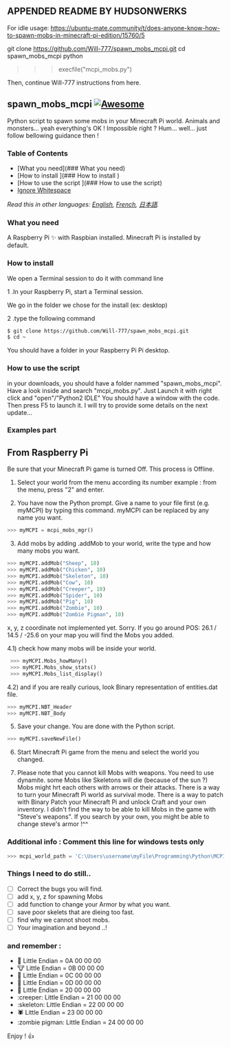 ## APPENDED README BY HUDSONWERKS

For idle usage:
https://ubuntu-mate.community/t/does-anyone-know-how-to-spawn-mobs-in-minecraft-pi-edition/15760/5

git clone https://github.com/Will-777/spawn_mobs_mcpi.git
cd spawn_mobs_mcpi
python

>>> execfile("mcpi_mobs.py")

Then, continue Will-777 instructions from here.


## spawn_mobs_mcpi [![Awesome](https://cdn.rawgit.com/sindresorhus/awesome/d7305f38d29fed78fa85652e3a63e154dd8e8829/media/badge.svg)](https://github.com/Will-777/spawn_mobs_mcpi.git)

Python script to spawn some mobs in your Minecraft Pi world.
Animals and monsters... yeah everything's OK !
Impossible right ? Hum... well... just follow bellowing guidance then !


### Table of Contents
 - [What you need](### What you need)
 - [How to install ](### How to install )
 - [How to use the script ](### How to use the script)
  - [Ignore Whitespace](#ignore-whitespace)

*Read this in other languages: [English](README.md), [French](README.fr.md), [日本語](README.ja.md).*

### What you need
A Raspberry Pi :sparkles: with Raspbian installed.
Minecraft Pi is installed by default.

### How to install 

We open a Terminal session to do it with command line

 1 .In your Raspberry Pi, start a Terminal session.

We go in the folder we chose for the install (ex: desktop)

 2 .type the following command
```bash
$ git clone https://github.com/Will-777/spawn_mobs_mcpi.git
$ cd ~
```
You should have a folder in your Raspberry Pi Pi desktop.

### How to use the script 
in your downloads, you should have a folder nammed "spawn_mobs_mcpi".
Have a look inside and search "mcpi_mobs.py".
Just Launch it with right click and "open"/"Python2 IDLE" 
You should have a window with the code. Then press F5 to launch it.
I will try to provide some details on the next update...


### Examples part ###
From Raspberry Pi
-----------------
Be sure that your Minecraft Pi game is turned Off.
This process is Offline.  

1) Select your world from the menu according its number
 example : from the menu, press "2" and enter.

2) You have now the Python prompt. Give a name to your file first (e.g. myMCPI) by typing this command.
 myMCPI can be replaced by any name you want.
```python
>>> myMCPI = mcpi_mobs_mgr()
```

3) Add mobs by adding .addMob to your world, write the type and how many mobs you want.
```python
>>> myMCPI.addMob("Sheep", 10)
>>> myMCPI.addMob("Chicken", 10)
>>> myMCPI.addMob("Skeleton", 10)
>>> myMCPI.addMob("Cow", 10)
>>> myMCPI.addMob("Creeper", 10)
>>> myMCPI.addMob("Spider", 10)
>>> myMCPI.addMob("Pig", 10)
>>> myMCPI.addMob("Zombie", 10)
>>> myMCPI.addMob("Zombie Pigman", 10)

```
 x, y, z coordinate not implemented yet. Sorry.
 If you go around POS: 26.1 / 14.5 / -25.6 on your map
 you will find the Mobs you added.

4.1) check how many mobs will be inside your world.
```python
 >>> myMCPI.Mobs_howMany()
 >>> myMCPI.Mobs_show_stats()
 >>> myMCPI.Mobs_list_display()
```
4.2) and if you are really curious, look Binary representation of entities.dat file.
```python
>>> myMCPI.NBT_Header
>>> myMCPI.NBT_Body
```

5) Save your change. You are done with the Python script.
```python
>>> myMCPI.saveNewFile()
```
6) Start Minecraft Pi game from the menu and select the world you changed.

7) Please note that you cannot kill Mobs with weapons. You need to use dynamite.
 some Mobs like Skeletons will die (because of the sun ?)
 Mobs might hrt each others with arrows or their attacks.
 There is a way to turn your Minecraft Pi world as survival mode.
 There is a way to patch with Binary Patch your Minecraft Pi and unlock Craft
 and your own inventory.
 I didn't find the way to be able to kill Mobs in the game with "Steve's weapons".
 If you search by your own, you might be able to change steve's armor !^^

### Additional info : Comment this line for windows tests only
```python
>>> mcpi_world_path = 'C:\Users\username\myFile\Programming\Python\MCPI'
```


### Things I need to do still..
- [ ] Correct the bugs you will find.
- [ ] add x, y, z for spawning Mobs
- [ ] add function to change your Armor by what you want.
- [ ] save poor skelets that are dieing too fast.
- [ ] find why we cannot shoot mobs.
- [ ] Your imagination and beyond ..!

### and remember :
  - :chicken: Little Endian = 0A 00 00 00
  -  :cow: Little Endian = 0B 00 00 00
  -  :pig: Little Endian = 0C 00 00 00
  -  :sheep: Little Endian = 0D 00 00 00
  -  :zombie: Little Endian = 20 00 00 00
  -  :creeper: Little Endian = 21 00 00 00
  -  :skeleton: Little Endian = 22 00 00 00
  -  :spider: Little Endian = 23 00 00 00
  -  :zombie pigman: Little Endian = 24 00 00 00


Enjoy ! :+1:



